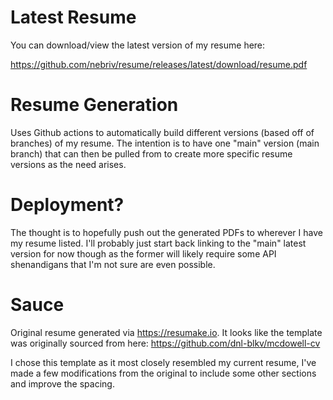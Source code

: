 # Latest Resume
You can download/view the latest version of my resume here:

https://github.com/nebriv/resume/releases/latest/download/resume.pdf

# Resume Generation
Uses Github actions to automatically build different versions (based off of branches) of my resume. The intention is to have one "main" version (main branch) that can then be pulled from to create more specific resume versions as the need arises.

# Deployment?
The thought is to hopefully push out the generated PDFs to wherever I have my resume listed. I'll probably just start back linking to the "main" latest version for now though as the former will likely require some API shenandigans that I'm not sure are even possible.

# Sauce
Original resume generated via https://resumake.io. It looks like the template was originally sourced from here: https://github.com/dnl-blkv/mcdowell-cv

I chose this template as it most closely resembled my current resume, I've made a few modifications from the original to include some other sections and improve the spacing.

